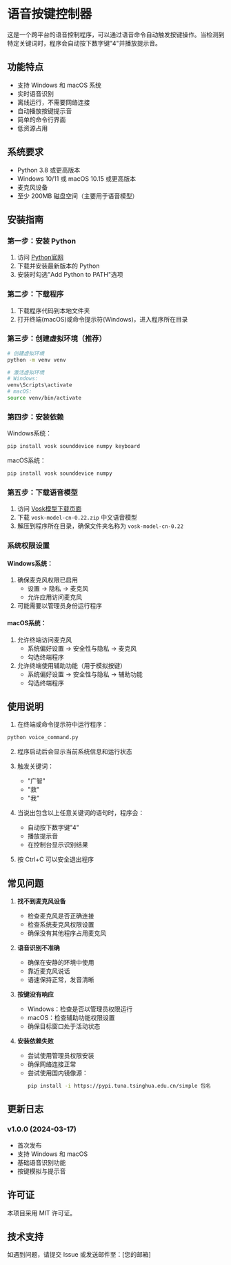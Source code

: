 # 语音按键控制器

这是一个跨平台的语音控制程序，可以通过语音命令自动触发按键操作。当检测到特定关键词时，程序会自动按下数字键"4"并播放提示音。

## 功能特点

- 支持 Windows 和 macOS 系统
- 实时语音识别
- 离线运行，不需要网络连接
- 自动播放按键提示音
- 简单的命令行界面
- 低资源占用

## 系统要求

- Python 3.8 或更高版本
- Windows 10/11 或 macOS 10.15 或更高版本
- 麦克风设备
- 至少 200MB 磁盘空间（主要用于语音模型）

## 安装指南

### 第一步：安装 Python

1. 访问 [Python官网](https://www.python.org/downloads/)
2. 下载并安装最新版本的 Python
3. 安装时勾选"Add Python to PATH"选项

### 第二步：下载程序

1. 下载程序代码到本地文件夹
2. 打开终端(macOS)或命令提示符(Windows)，进入程序所在目录

### 第三步：创建虚拟环境（推荐）

```bash
# 创建虚拟环境
python -m venv venv

# 激活虚拟环境
# Windows:
venv\Scripts\activate
# macOS:
source venv/bin/activate
```

### 第四步：安装依赖

Windows系统：
```bash
pip install vosk sounddevice numpy keyboard
```

macOS系统：
```bash
pip install vosk sounddevice numpy
```

### 第五步：下载语音模型

1. 访问 [Vosk模型下载页面](https://alphacephei.com/vosk/models)
2. 下载 `vosk-model-cn-0.22.zip` 中文语音模型
3. 解压到程序所在目录，确保文件夹名称为 `vosk-model-cn-0.22`

### 系统权限设置

#### Windows系统：
1. 确保麦克风权限已启用
   - 设置 -> 隐私 -> 麦克风
   - 允许应用访问麦克风
2. 可能需要以管理员身份运行程序

#### macOS系统：
1. 允许终端访问麦克风
   - 系统偏好设置 -> 安全性与隐私 -> 麦克风
   - 勾选终端程序
2. 允许终端使用辅助功能（用于模拟按键）
   - 系统偏好设置 -> 安全性与隐私 -> 辅助功能
   - 勾选终端程序

## 使用说明

1. 在终端或命令提示符中运行程序：
```bash
python voice_command.py
```

2. 程序启动后会显示当前系统信息和运行状态

3. 触发关键词：
   - "广智"
   - "救"
   - "我"

4. 当说出包含以上任意关键词的语句时，程序会：
   - 自动按下数字键"4"
   - 播放提示音
   - 在控制台显示识别结果

5. 按 Ctrl+C 可以安全退出程序

## 常见问题

1. **找不到麦克风设备**
   - 检查麦克风是否正确连接
   - 检查系统麦克风权限设置
   - 确保没有其他程序占用麦克风

2. **语音识别不准确**
   - 确保在安静的环境中使用
   - 靠近麦克风说话
   - 语速保持正常，发音清晰

3. **按键没有响应**
   - Windows：检查是否以管理员权限运行
   - macOS：检查辅助功能权限设置
   - 确保目标窗口处于活动状态

4. **安装依赖失败**
   - 尝试使用管理员权限安装
   - 确保网络连接正常
   - 尝试使用国内镜像源：
     ```bash
     pip install -i https://pypi.tuna.tsinghua.edu.cn/simple 包名
     ```

## 更新日志

### v1.0.0 (2024-03-17)
- 首次发布
- 支持 Windows 和 macOS
- 基础语音识别功能
- 按键模拟与提示音

## 许可证

本项目采用 MIT 许可证。

## 技术支持

如遇到问题，请提交 Issue 或发送邮件至：[您的邮箱]

